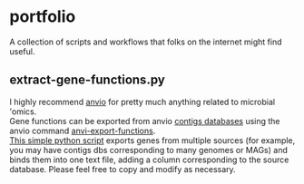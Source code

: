 # portfolio
A collection of scripts and workflows that folks on the internet might find useful.

## extract-gene-functions.py
I highly recommend [anvio](https://anvio.org/) for pretty much anything related to microbial 'omics.   
Gene functions can be exported from anvio [contigs databases](https://anvio.org/help/main/artifacts/contigs-db/) using the anvio command [anvi-export-functions](https://anvio.org/help/main/programs/anvi-export-functions/).   
[This simple python script](https://github.com/sklasek/portfolio/blob/main/extract-gene-functions.py) exports genes from multiple sources (for example, you may have contigs dbs corresponding to many genomes or MAGs) and binds them into one text file, adding a column corresponding to the source database. Please feel free to copy and modify as necessary. 
